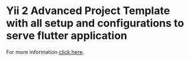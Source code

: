 
    

<h1>Yii 2 Advanced Project Template with all setup and configurations to serve flutter application</h1>

For more information <a target="_blank" href="https://fluttermash.com">click here</a>.

